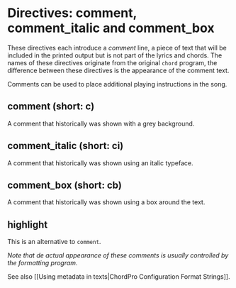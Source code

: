 # Directives: comment, comment_italic and comment_box

These directives each introduce a _comment_ line, a piece of text that will be included in the printed output but is not part of the lyrics and chords. The names of these directives originate from the original `chord` program, the difference between these directives is the appearance of the comment text.

Comments can be used to place additional playing instructions in the song.

## comment (short: c)

A comment that historically was shown with a grey background.

## comment_italic (short: ci)

A comment that historically was shown using an italic typeface.

## comment_box (short: cb)

A comment that historically was shown using a box around the text.

## highlight

This is an alternative to `comment`.

*Note that de actual appearance of these comments is usually controlled by the formatting program.*

See also [[Using metadata in texts|ChordPro Configuration Format Strings]].